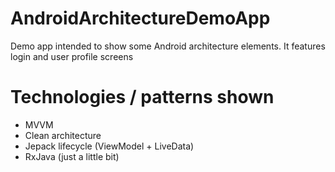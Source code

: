 # AndroidArchitectureDemoApp
Demo app intended to show some Android architecture elements. It features login and user profile screens

# Technologies / patterns shown
* MVVM
* Clean architecture
* Jepack lifecycle (ViewModel + LiveData)
* RxJava (just a little bit)
